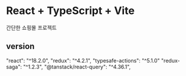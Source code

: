 # React + TypeScript + Vite

간단한 쇼핑몰 프로젝트

## version

"react": "^18.2.0",
"redux": "^4.2.1",
"typesafe-actions": "^5.1.0"
"redux-saga": "^1.2.3",
"@tanstack/react-query": "^4.36.1",
